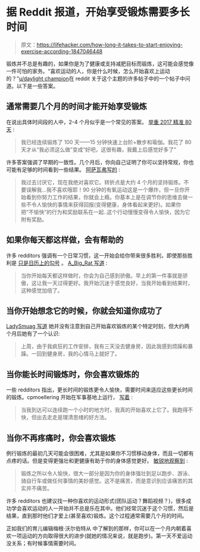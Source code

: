 # 据 Reddit 报道，开始享受锻炼需要多长时间

> 原文：<https://lifehacker.com/how-long-it-takes-to-start-enjoying-exercise-according-1847046448>

锻炼并不总是有趣的，如果你是为了健康或支持减肥目标而锻炼，这可能会感觉像一件可怕的家务。“喜欢运动的人，你是什么时候，怎么开始喜欢上运动的？”[u/daylight champion](https://www.reddit.com/user/DaylightChampion/)在 reddit 关于这个主题的许多帖子中的一个帖子中问道。以下是一些答案。



## 通常需要几个月的时间才能开始享受锻炼

在说出具体时间段的人中，2-4 个月似乎是一个常见的答案。 [举重 2017 精准 80 天](https://www.reddit.com/r/loseit/comments/68s7py/do_you_actually_enjoy_exercise_how_long_did_it/dh10gpm/?utm_source=reddit&utm_medium=web2x&context=3) :

> 我已经连续锻炼了 100 天——15 分钟快速上台阶+散步和瑜伽。我花了 80 天才从“我必须这么做”变成“好吧，这很有趣，我戴上后感觉好多了”

许多答案强调了早期的一致性。几个月后，你向自己证明了你可以坚持常规，你也可能有足够的时间看到一些结果。 [阿萨瓦弗写的](https://www.reddit.com/r/loseit/comments/68s7py/do_you_actually_enjoy_exercise_how_long_did_it/dh1bia7/?utm_source=reddit&utm_medium=web2x&context=3) :

> 我过去讨厌它，现在我绝对喜欢它。转折点是大约 4 个月的坚持锻炼。不要误解我...我不喜欢哦耶！90 分钟的有氧运动这是一个爆炸，但一旦你开始看到你努力工作的结果，你就会上瘾。你基本上是在调节你的思维去做一些不令人愉快的事情来获得回报(变得健康，身体看起来更好)。如果你把“不愉快”的行为和奖励联系在一起..这个行动慢慢变得令人愉快，因为它附有奖励。

## 如果你每天都这样做，会有帮助的

许多 redditors 强调有一个日常习惯，这一开始会给你带来很多胜利，即使那些胜利是 [只是日历上的勾号](https://lifehacker.com/give-yourself-a-crappy-reward-1837840724) 。 [A_Big_Rat 写道](https://www.reddit.com/r/AskReddit/comments/nuco4q/people_who_enjoy_exercise_when_and_how_did_you/h0wrz9o/?utm_source=reddit&utm_medium=web2x&context=3) :

> 当你开始每天都这样做时，你会为自己感到骄傲。早上的第一件事就是骄傲，这让我一天过得更好。我开始沉迷于感觉良好，当我开始看到结果时，这种感觉加倍了。

## 当你开始想念它的时候，你就会知道你成功了

[LadySmuag 写道](https://www.reddit.com/r/loseit/comments/68s7py/do_you_actually_enjoy_exercise_how_long_did_it/dh12aqa/?utm_source=reddit&utm_medium=web2x&context=3) 她并没有注意到自己开始喜欢锻炼的某个特定时刻，但大约两个月后她有了一个认识:

> 上周，由于我疯狂的工作安排，我有三天没去健身房，因此我感到烦躁和暴躁。一回到健身房，我的心情马上就好了。

## 当你能长时间锻炼时，你会喜欢锻炼的

一些 redditors 指出，更长时间的锻炼更令人愉快，需要时间来适应这些更长时间的锻炼。cpmoellering 开始在军事基地上运行， [写着](https://www.reddit.com/r/AskReddit/comments/nuco4q/people_who_enjoy_exercise_when_and_how_did_you/h0x3x7k/?utm_source=reddit&utm_medium=web2x&context=3) :

> 当我到达可以连续跑一个小时的地方时，我真的开始喜欢上它了。我跑得不快，但出去走走是理清思绪的好方法。

## 当你不再疼痛时，你会喜欢锻炼

例行锻炼的最初几天可能会很困难，尤其是如果你不习惯移动身体，而且一切都有点疼的话。但是变得更强壮和更健康有助于你的身体感觉更好。 [敏锐地观察到](https://www.reddit.com/r/loseit/comments/nsbn8p/maybe_i_really_will_never_enjoy_exercise/h0lwxib/?utm_source=reddit&utm_medium=web2x&context=3) :

> 锻炼之所以令人愉快，很大一部分是因为你的身体强壮到足以跑步、游泳、骑自行车或做任何事情的美妙感觉。这不是痛苦，而是意识到应该痛苦的其实并不痛苦。

许多 redditors 也建议找一种你喜欢的运动形式(团队运动？舞蹈视频？)，很多成功学会喜欢运动的人一开始并不总是乐在其中。他们经常沉迷于这个习惯，然后是结果，直到那时他们才爱上(甚至喜欢)锻炼。这个过程通常需要几个月的时间。

正如我们的育儿编辑梅根·沃尔伯特从 中了解到的那样，你可以在一个月内朝着喜欢一项运动的方向取得很大的进步(就她的情况来说，就是跑步)。第一天不爱运动没关系；有时候事情需要时间。